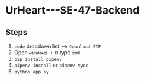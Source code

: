 # UrHeart---SE-47-Backend

## Steps

1. `code` dropdown list --> `Download ZIP`
2. Open `windows + R` type `cmd`
3. `pip install pipenv`
4. `pipenv install` or `pipenv sync`
5. `python app.py`
